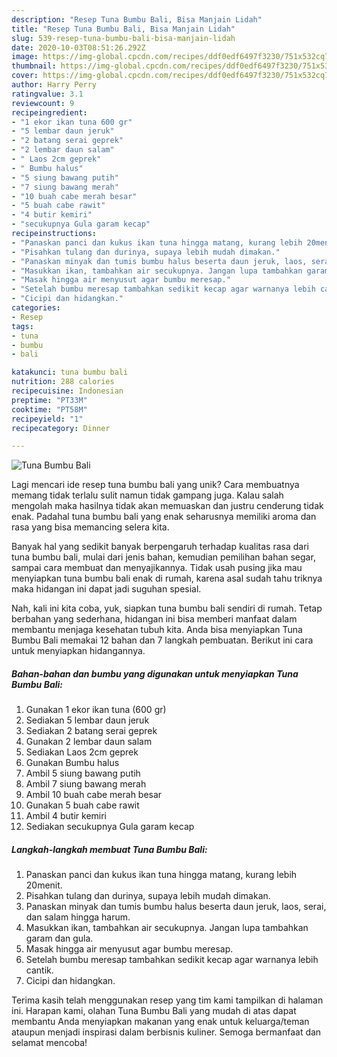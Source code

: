 ```yaml
---
description: "Resep Tuna Bumbu Bali, Bisa Manjain Lidah"
title: "Resep Tuna Bumbu Bali, Bisa Manjain Lidah"
slug: 539-resep-tuna-bumbu-bali-bisa-manjain-lidah
date: 2020-10-03T08:51:26.292Z
image: https://img-global.cpcdn.com/recipes/ddf0edf6497f3230/751x532cq70/tuna-bumbu-bali-foto-resep-utama.jpg
thumbnail: https://img-global.cpcdn.com/recipes/ddf0edf6497f3230/751x532cq70/tuna-bumbu-bali-foto-resep-utama.jpg
cover: https://img-global.cpcdn.com/recipes/ddf0edf6497f3230/751x532cq70/tuna-bumbu-bali-foto-resep-utama.jpg
author: Harry Perry
ratingvalue: 3.1
reviewcount: 9
recipeingredient:
- "1 ekor ikan tuna 600 gr"
- "5 lembar daun jeruk"
- "2 batang serai geprek"
- "2 lembar daun salam"
- " Laos 2cm geprek"
- " Bumbu halus"
- "5 siung bawang putih"
- "7 siung bawang merah"
- "10 buah cabe merah besar"
- "5 buah cabe rawit"
- "4 butir kemiri"
- "secukupnya Gula garam kecap"
recipeinstructions:
- "Panaskan panci dan kukus ikan tuna hingga matang, kurang lebih 20menit."
- "Pisahkan tulang dan durinya, supaya lebih mudah dimakan."
- "Panaskan minyak dan tumis bumbu halus beserta daun jeruk, laos, serai, dan salam hingga harum."
- "Masukkan ikan, tambahkan air secukupnya. Jangan lupa tambahkan garam dan gula."
- "Masak hingga air menyusut agar bumbu meresap."
- "Setelah bumbu meresap tambahkan sedikit kecap agar warnanya lebih cantik."
- "Cicipi dan hidangkan."
categories:
- Resep
tags:
- tuna
- bumbu
- bali

katakunci: tuna bumbu bali 
nutrition: 288 calories
recipecuisine: Indonesian
preptime: "PT33M"
cooktime: "PT58M"
recipeyield: "1"
recipecategory: Dinner

---
```



![Tuna Bumbu Bali](https://img-global.cpcdn.com/recipes/ddf0edf6497f3230/751x532cq70/tuna-bumbu-bali-foto-resep-utama.jpg)

Lagi mencari ide resep tuna bumbu bali yang unik? Cara membuatnya memang tidak terlalu sulit namun tidak gampang juga. Kalau salah mengolah maka hasilnya tidak akan memuaskan dan justru cenderung tidak enak. Padahal tuna bumbu bali yang enak seharusnya memiliki aroma dan rasa yang bisa memancing selera kita.

Banyak hal yang sedikit banyak berpengaruh terhadap kualitas rasa dari tuna bumbu bali, mulai dari jenis bahan, kemudian pemilihan bahan segar, sampai cara membuat dan menyajikannya. Tidak usah pusing jika mau menyiapkan tuna bumbu bali enak di rumah, karena asal sudah tahu triknya maka hidangan ini dapat jadi suguhan spesial.




Nah, kali ini kita coba, yuk, siapkan tuna bumbu bali sendiri di rumah. Tetap berbahan yang sederhana, hidangan ini bisa memberi manfaat dalam membantu menjaga kesehatan tubuh kita. Anda bisa menyiapkan Tuna Bumbu Bali memakai 12 bahan dan 7 langkah pembuatan. Berikut ini cara untuk menyiapkan hidangannya.

<!--inarticleads1-->

##### Bahan-bahan dan bumbu yang digunakan untuk menyiapkan Tuna Bumbu Bali:

1. Gunakan 1 ekor ikan tuna (600 gr)
1. Sediakan 5 lembar daun jeruk
1. Sediakan 2 batang serai geprek
1. Gunakan 2 lembar daun salam
1. Sediakan  Laos 2cm geprek
1. Gunakan  Bumbu halus
1. Ambil 5 siung bawang putih
1. Ambil 7 siung bawang merah
1. Ambil 10 buah cabe merah besar
1. Gunakan 5 buah cabe rawit
1. Ambil 4 butir kemiri
1. Sediakan secukupnya Gula garam kecap




<!--inarticleads2-->

##### Langkah-langkah membuat Tuna Bumbu Bali:

1. Panaskan panci dan kukus ikan tuna hingga matang, kurang lebih 20menit.
1. Pisahkan tulang dan durinya, supaya lebih mudah dimakan.
1. Panaskan minyak dan tumis bumbu halus beserta daun jeruk, laos, serai, dan salam hingga harum.
1. Masukkan ikan, tambahkan air secukupnya. Jangan lupa tambahkan garam dan gula.
1. Masak hingga air menyusut agar bumbu meresap.
1. Setelah bumbu meresap tambahkan sedikit kecap agar warnanya lebih cantik.
1. Cicipi dan hidangkan.




Terima kasih telah menggunakan resep yang tim kami tampilkan di halaman ini. Harapan kami, olahan Tuna Bumbu Bali yang mudah di atas dapat membantu Anda menyiapkan makanan yang enak untuk keluarga/teman ataupun menjadi inspirasi dalam berbisnis kuliner. Semoga bermanfaat dan selamat mencoba!
